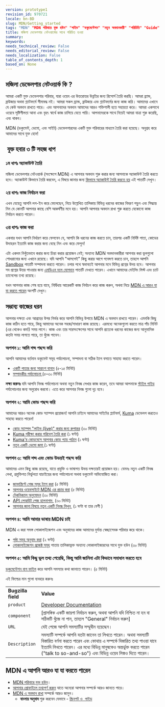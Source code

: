 ```yaml
---
version: prototype1
revision_id: 970721
locale: bn-BD
slug: MDN/Getting_started
tags: "MDN" "MDN পরিবারে যুক্ত হউন" "গাইড" "ডকুমেন্টেশন" "নতুন অবদানকারী" "পরিচিতি" "Guide" "MDN Project" "Documentation" "Getting Started" "New Contributors"
title: মজিলা ডেভেলপার নেটওয়ার্কের সাথে পরিচিত হওয়া
summary: 
keywords: 
needs_technical_review: False
needs_editorial_review: False
needs_localization: False
table_of_contents_depth: 1
based_on: None
---
```

<h2 id="মজিলা_ডেভেলপার_নেটওয়ার্ক_কি">মজিলা ডেভেলপার নেটওয়ার্ক কি ?</h2>

<p>আমরা একটি মুক্ত ডেভেলপার পরিবার, যারা ওয়েব এর উত্তরোত্তর উন্নতির জন্য রিসোর্স তৈরি করছি। আমরা ব্র্যান্ড, ব্রাউজার অথবা প্ল্যাটফর্মে সীমাবদ্ধ নই। আমরা সকল ব্র্যান্ড, ব্রাউজার এবং প্ল্যাটফর্মের জন্য কাজ করি। আমাদের এখানে যে কেউ অবদান রাখতে পারে। এবং আপনাদের অবদান আমাদের আরও শক্তিশালী হতে সহায়তা করে। আমরা একসাথে ওয়েবে সৃষ্টিশীলতা আনা এবং বৃহৎ স্বার্থে কাজ চালিয়ে যেতে পারি। আপনাদেরকে সাথে নিয়েই আমরা যাত্রা শুরু করেছি, এবং থাকব।</p>

<p><span>MDN (ডকুমেন্ট, ডেমো, এবং সাইট) ডেভেলপারদের একটি মুক্ত পরিবারের মাধ্যমে তৈরি করা হয়েছে। অনুগ্রহ করে আমাদের সাথে যুক্ত হোন!</span></p>

<h2 id="যুক্ত_হবার_৩_টি_সহজ_ধাপ"><span>&nbsp;যুক্ত হবার ৩ টি সহজ ধাপ</span></h2>

<h3 id="১ম_ধাপঃ_অ্যাকাউন্ট_তৈরি">১ম ধাপঃ অ্যাকাউন্ট তৈরি</h3>

<p>মজিলা ডেভেলপার নেটওয়ার্ক (সংক্ষেপে MDN) এ আপনার অবদান শুরু করার জন্য আপনাকে অ্যাকাউন্ট তৈরি করতে হবে। অ্যাকাউন্ট কিভাবে তৈরি করবেন, এ বিষয়ে জানার জন্য <a href="/bn-BD/docs/MDN/Contribute/Howto/Create_an_MDN_account">কিভাবে অ্যাকাউন্ট তৈরি করতে হয়</a> এই পাতাটি দেখুন।</p>

<h3 id="২য়_ধাপঃ_কাজ_নির্বাচন_করা">২য় ধাপঃ কাজ নির্বাচন করা</h3>

<p>এখন যেহেতু আপনি লগ-ইন করে ফেলেছেন, নিচে উল্লেখিত তালিকায় বিভিন্ন ধরনের কাজের বিবরণ পড়ুন এবং সিদ্ধান্ত নিন যে কোনটি আপনার কাছে বেশি আকর্ষণীয় মনে হয়। আপনি আপনার অবদান রাখা শুরু করতে যেকোনো কাজ নির্বাচন করতে পারেন।</p>

<h3 id="৩য়_ধাপঃ_কাজ_করা">৩য় ধাপঃ কাজ করা</h3>

<p>একবার যখন আপনি নির্ধারণ করে ফেলবেন যে, আপনি কি ধরনের কাজ করতে চান, তারপর একটি নির্দিষ্ট পাতা, কোডের উদাহরন ইত্যাদি কাজ করার জন্য বেছে নিন এবং করে ফেলুন!</p>

<p>এটা একদম নিখুঁতভাবে করার জন্য চিন্তা করার প্রয়োজন নেই; অন্যান্য MDN অবদানকারীরা আপনার করা ভুলগুলো শোধরানোর জন্য এখানে রয়েছে। যদি আপনি "আসলেই" কিছু করার আগে গবেষণা করতে চান, তাহলে আপনি <a href="/en-US/docs/Sandbox">Sandbox</a> পাতাটি সম্পাদনা করতে পারেন। চলার পথে স্বভাবতই আপনার মনে বিভিন্ন প্রশ্নের উদয় হবে। আপনার সব প্রশ্নের উত্তর পাওয়ার জন্য <a href="/bn-BD/docs/Project:MDN/অবদান/দলে_যোগদান">এমডিএন দলে যোগদান</a> পাতাটি দেখতে পারেন। এখানে আমাদের মেইলিং লিস্ট এবং চ্যাট চ্যানেলের তথ্য রয়েছে।</p>

<p>যখন আপনার কাজ শেষ হয়ে যাবে, নির্দ্বিধায় আরেকটি কাজ নির্বাচন করে কাজ করুন, অথবা নিচে <a href="#Other_things_you_can_do_on_MDN">MDN এ আরও যা যা করতে পারেন</a> অংশটি দেখুন।</p>

<h2 id="সম্ভাব্য_কাজের_ধরন">সম্ভাব্য কাজের ধরন</h2>

<p>আপনার দক্ষতা এবং আগ্রহের উপর নির্ভর করে আপনি বিভিন্ন উপায়ে MDN এ অবদান রাখতে পারেন। এমনকি কিছু কাজ কঠিন হতে পারে, কিন্তু আমাদের অনেক সহজ/সাধারণ কাজ রয়েছে। এরমধ্যে অনেকগুলো করতে মাত্র পাঁচ মিনিট (এর থেকেও কম!) সময় লাগে। কাজ এবং তার সারসংক্ষেপের সাথে আপনি প্রত্যেক ধরনের কাজের জন্য আনুমানিক কতটা সময় লাগতে পারে, তা খুঁজে পাবেন।</p>

<h3 id="অপশন_১_আমি_শব্দ_পছন্দ_করি">অপশন ১: আমি শব্দ পছন্দ করি</h3>

<p>আপনি আমাদের বর্তমান ডকুমেন্ট সমূহ পর্যালোচনা, সম্পাদনা বা সঠিক ট্যাগ বসাতে সাহায্য করতে পারেন।</p>

<ul>
 <li><a href="/en-US/docs/MDN/Contribute/Howto/Set_the_summary_for_a_page">একটি পাতার জন্য সারাংশ বানান</a> (৫-১৫ মিনিট)</li>
 <li><a href="/en-US/docs/Project:MDN/Contributing/How_to/Do_an_editorial_review">সম্পাদকীয় পর্যালোচনা </a>(৫–৩০ মিনিট)</li>
</ul>

<div class="note"><strong>লক্ষ্য করুনঃ</strong> যদি আপনি নিবন্ধ পর্যালোচনা অথবা নতুন নিবন্ধ লেখার কাজ করেন, তবে আমরা আপনাকে <a href="/en-US/docs/Project:MDN/Style_guide">স্টাইল গাইড</a> পর্যালোচনার জন্য অনুরোধ করবো। এতে করে আপনার নিবন্ধ গুলো দৃঢ় হবে।</div>

<h3 id="অপশন_২_আমি_কোড_পছন্দ_করি">অপশন ২: আমি কোড পছন্দ করি</h3>

<p>আমাদের আরও অনেক কোড স্যাম্পল প্রয়োজন! আপনি চাইলে আমাদের সাইটের প্ল্যাটফর্ম, <a href="https://developer.mozilla.org/en-US/docs/Project:MDN/Kuma">Kuma</a> ডেভেলপ করতেও সাহায্য করতে পারেন!</p>

<ul>
 <li><a href="/bn-BD/docs/MDN/Contribute/Howto/Convert_code_samples_to_be_live">কোড স্যাম্পল "লাইভ (live)" করার জন্য রুপান্তর</a> (৩০ মিনিট)</li>
 <li><a href="https://kuma.readthedocs.org/en/latest/installation-vagrant.html">Kuma পরীক্ষা করার পরিবেশ তৈরি করা</a> (১ ঘণ্টা)</li>
 <li><a href="https://github.com/mozilla/kuma#readme">Kuma'র কোডবেসে আপনার কোড প্যাচ পাঠান</a> (১ ঘণ্টা)</li>
 <li><a href="https://developer.mozilla.org/en-US/demos/submit">নতুন একটি ডেমো জমা </a>(১ ঘণ্টা)</li>
</ul>

<h3 id="অপশন_৩_আমি_শব্দ_এবং_কোড_উভয়ই_পছন্দ_করি">অপশন ৩: আমি শব্দ এবং কোড উভয়ই পছন্দ করি</h3>

<p>আমাদের এমন কিছু কাজ রয়েছে, যাতে প্রযুক্তি ও ভাষাগত উভয় দক্ষতারই প্রয়োজন হয়। যেমনঃ নতুন একটি নিবন্ধ লেখা, প্রযুক্তিগত নির্ভুলতা যাচাইয়ের জন্য পর্যালোচনা অথবা ডকুমেন্ট অভিযোজিত করা।</p>

<ul>
 <li><a href="/en-US/docs/Project:MDN/Contributing/How_to/Tag_JavaScript_pages">জাভাস্ক্রিপ্ট পেজ সমূহ ট্যাগ করা</a> (৫ মিনিট)</li>
 <li><a href="/en-US/docs/MDN/Promote">আপনার ওয়েবসাইটে MDN এর প্রচার করা</a> (৫ মিনিট)</li>
 <li><a href="/en-US/docs/Project:MDN/Contributing/How_to/Do_a_technical_review">টেকনিক্যাল অনুমোদন</a> (৩০ মিনিট)</li>
 <li><a href="/en-US/docs/Project:MDN/Contributing/How_to/Update_API_page_layout">API লেআউট পেজ হালনাগাদ&nbsp;</a> (৩০ মিনিট)</li>
 <li><a href="/en-US/docs/MDN/Contribute/Creating_and_editing_pages#Creating_a_new_page">আপনার জানা বিষয়ে নতুন একটি নিবন্ধ লিখুন&nbsp;</a> (১ ঘণ্টা বা তার বেশী )</li>
</ul>

<h3 id="অপশন_৪_আমি_আমার_ভাষায়_MDN_চাই">অপশন ৪: আমি আমার ভাষায় MDN চাই</h3>

<p>MDN এ করা সমস্ত লোকালাইজেশন এবং অনুবাদের কাজ আমাদের দুর্দান্ত স্বেচ্ছাসেবক পরিবার করে থাকে।</p>

<ul>
 <li><a href="/en-US/docs/MDN/Contribute/Localize/Translating_pages">পৃষ্ঠা সমূহ অনুবাদ করা</a> (২ ঘণ্টা)</li>
 <li><a href="/en-US/docs/Project:MDN/Localizing/Localization_projects">লোকালাইজেশন প্রজেক্ট সমূহ</a> পাতায় তালিকাভুক্ত অন্যান্য লোকালাইজারদের সাথে যুক্ত হউন (৩০ মিনিট)</li>
</ul>

<h3 id="অপশন_৫_আমি_কিছু_ভুল_তথ্য_পেয়েছি_কিন্তু_আমি_জানিনা_এটা_কিভাবে_সমাধান_করতে_হবে">অপশন ৫: আমি কিছু ভুল তথ্য পেয়েছি, কিন্তু আমি জানিনা এটা কিভাবে সমাধান করতে হবে</h3>

<p><a class="external" href="https://bugzilla.mozilla.org/enter_bug.cgi?product=Mozilla%20Developer%20Network">ডকুমেন্টেশন বাগ ফাইল</a> করে আপনি সমস্যার কথা জানাতে পারেন। (৫ মিনিট)</p>

<p>এই ফিল্ডের মান গুলো ব্যবহার করুনঃ</p>

<table class="standard-table">
 <tbody>
  <tr>
   <td><strong>Bugzilla field</strong></td>
   <td><strong>Value</strong></td>
  </tr>
  <tr>
   <td><code>product</code></td>
   <td><a href="https://bugzilla.mozilla.org/enter_bug.cgi?product=Developer+Documentation">Developer Documentation</a></td>
  </tr>
  <tr>
   <td><code>component</code></td>
   <td>[প্রাসঙ্গিক একটি জায়গা নির্বাচন করুন, অথবা আপনি যদি নিশ্চিত না হন বা সঠিকটি খুঁজে না পান, তাহলে "General" নির্বাচন করুন]</td>
  </tr>
  <tr>
   <td><code>URL</code></td>
   <td>যেই পেজে আপনি সমস্যাটির সম্মুখীন হয়েছেন।</td>
  </tr>
  <tr>
   <td><code>Description</code></td>
   <td>সমস্যাটি সম্পর্কে আপনি যতটা জানেন তা লিখতে পারেন। অথবা সমস্যাটি বিস্তারিত বর্ণনা করতে পারেন এবং কোথায় এ সম্পর্কে বিস্তারিত তথ্য পাওয়া যাবে ইত্যাদি লিখতে পারেন। এর মধ্যে বিভিন্ন মানুষকেও অন্তর্ভুক্ত করতে পারেন ("talk to so-and-so") এবং বিভিন্ন ওয়েব লিঙ্কও দিতে পারেন।</td>
  </tr>
 </tbody>
</table>

<h2 id="MDN_এ_আপনি_আরও_যা_যা_করতে_পারেন">MDN এ আপনি আরও যা যা করতে পারেন</h2>

<ul>
 <li><a href="/bn-BD/docs/Project:en/Project:Community">MDN পরিবারে যুক্ত হউন</a>।</li>
 <li><a href="/en-US/profile">আপনার প্রোফাইলে তথ্যপূর্ণ করুন</a> যাতে অন্যেরা আপনার সম্পর্কে আরও জানতে পারে।</li>
 <li><a href="/bn-BD/docs/MDN/Contribute">MDN এ অবদান রাখা</a> সম্পর্কে আরও জানুন।
  <ul>
   <li><strong>বাংলায় অনুবাদ </strong>শুরু করবেন যেভাবে - <a href="/bn-BD/docs/Project:MDN/%E0%A6%85%E0%A6%AC%E0%A6%A6%E0%A6%BE%E0%A6%A8/mozillabd-l10n-team">স্ক্রিনশট ও&nbsp; গাইড</a></li>
  </ul>
 </li>
</ul>

